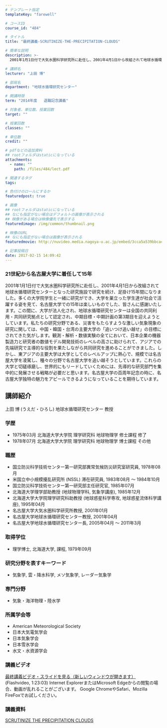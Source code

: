 ```yaml
---
# テンプレート指定
templateKey: "farewell"

# コースID
course_id: "484"

# タイトル
title: "最終講義-SCRUTINIZE-THE-PRECIPITATION-CLOUDS"

# 簡単な説明
description: >-
  2001年1月1日付で大気水圏科学研究所に赴任し、2001年4月1日から改組されて地球水循環研究センターとなった研究施設で研究を続け、足掛け15年間になりました。多くの大学院学生と一緒に研究ができ...

# 講師名
lecturer: "上田 博"

# 部局名
department: "地球水循環研究センター"

# 開講時限
term: "2014年度	退職記念講義"

# 対象者、単位数、授業回数
target: ""

# 授業回数
classes: ""

# 単位数
credit: ""

# pdfなどの追加資料
## rootフォルダはstaticになっている
attachments: 
  - name: "" 
    path: /files/484/lect.pdf

# 関連するタグ
tags:

# 色付けのロールにするか
featuredpost: true

# 画像
## rootフォルダはstaticになっている
## なにも指定がない場合はデフォルトの画像が表示される
## 映像がある場合は映像優先で表示する
featuredimage: /img/common/thumbnail.png

# 映像のURL
## なにも指定がない場合は画像が表示される
featuredmovie: http://nuvideo.media.nagoya-u.ac.jp/embed/3cca5a539bbcac3b5f9b6da4aad4105578120030

# 記事投稿日
date: 2017-02-15 14:09:42
---
```


### 21世紀から名古屋大学に着任して15年

2001年1月1日付で大気水圏科学研究所に赴任し、2001年4月1日から改組されて地球水循環研究センターとなった研究施設で研究を続け、足掛け15年間になりました。多くの大学院学生と一緒に研究ができ、大学を巣立った学生達が社会で活躍する姿を見て、名古屋大学での15年は楽しいものでした、皆さんに感謝いたします。この間に、大学が法人化され、地球水循環研究センターは全国の共同利用・共同研究拠点として認定され、中期目標・中期計画の第3期目を迎えようとしています。私たちの研究分野である、災害をもたらすような激しい気象現象の研究に関しては、中国・韓国・台湾の主要大学の「追いつけ追い越せ」の目標にされてきた気がします。観測・解析・数値実験の全てにおいて、日本企業の機器製造力と研究者の数値モデル開発技術のレベルの高さに助けられて、アジアでの先端研究で主導的な役割を果たしながら共同研究を進めることができました。しかし、東アジアの主要大学は大学としてのレベルアップに熱心で、規模では名古屋大学を凌駕し、種々の分野で名古屋大学を追い越そうとしています。これらの大学と切磋琢磨し、世界的にもリードしていくためには、先導的な研究部門を集中的に発展させる戦略が必要だと思います。名古屋大学の百周年記念の時に、名古屋大学独特の魅力をアピールできるようになっていることを期待しています。


## 講師紹介

上田 博 (うえだ・ひろし) 地球水循環研究センター 教授

### 学歴

* 1975年03月 北海道大学大学院 理学研究科 地球物理学 修士課程 修了
* 1978年07月 北海道大学大学院 理学研究科 地球物理学 博士課程 その他

### 職歴

* 国立防災科学技術センター第一研究部異常気候防災研究室研究員, 1978年08月
* 米国立中小規模擾乱研究所 (NSSL) 滞在研究員, 1983年08月 ～ 1984年10月
* 国立防災科学技術センター第一研究部主任研究官, 1985年07月
* 北海道大学理学部助教授 (地球物理学科, 気象学講座), 1985年12月
* 北海道大学大学院理学研究科助教授 (地球惑星科学専攻, 地球惑星流体科学講座), 1995年04月
* 名古屋大学大気水圏科学研究所教授, 2001年01月
* 名古屋大学地球水循環研究センター教授, 2001年04月
* 名古屋大学地球水循環研究センター長, 2005年04月 ～ 2011年3月

### 取得学位

* 理学博士, 北海道大学, 課程, 1979年09月

### 研究分野を表すキーワード

* 気象学, 雲・降水科学, メソ気象学, レーダー気象学

### 専門分野

* 気象・海洋物理・陸水学

### 所属学会等

* American Meteorological Society
* 日本大気電気学会
* 日本気象学会
* 日本雪氷学会
* 水文・水資源学会


### 講義ビデオ

<a href="http://nuvideo.media.nagoya-u.ac.jp/embed/dee4f39924e341d3dd351c5d41e4371a2c206089" target="blank">最終講義ビデオ・スライドを見る（新しいウィンドウが開きます）</a> (Flashvideo, 1:23:03)
Internet ExplorerまたはMicrosoft Edgeからの閲覧の場合、動画が乱れることがございます。
Google ChromeやSafari、Mozilla FireFoxでお試しください。

### 講義資料

[SCRUTINIZE THE PRECIPITATION CLOUDS](/files/484/lect.pdf) 
